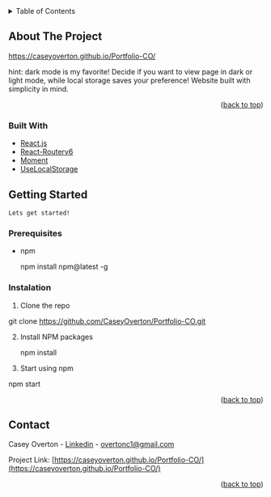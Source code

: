 <details>
  <summary>Table of Contents</summary>
  <ol>
    <li>
      <a href="#about-the-project">About The Project</a>
      <ul>
        <li><a href="#built-with">Built With</a></li>
      </ul>
    </li>
    <li>
      <a href="#getting-started">Getting Started</a>
      <ul>
        <li><a href="#prerequisites">Prerequisites</a></li>
        <li><a href="#installation">Installation</a></li>
      </ul>
    </li>
    <li><a href="#contact">Contact</a></li>
    <li><a href="#acknowledgments">Acknowledgments</a></li>
  </ol>
</details>



## About The Project

https://caseyoverton.github.io/Portfolio-CO/

hint: dark mode is my favorite! Decide if you want to view page in dark or light mode, while local storage saves your preference! Website built with simplicity in mind.

<p align="right">(<a href="#top">back to top</a>)</p>



### Built With

* [React.js](https://reactjs.org/)
* [React-Routerv6](https://reactrouter.com)
* [Moment](https://momentjs.com)
* [UseLocalStorage](https://www.npmjs.com/package/use-local-storage)

## Getting Started
    Lets get started! 
### Prerequisites

* npm
 
  npm install npm@latest -g
 

### Instalation
1.  Clone the repo
   
   git clone https://github.com/CaseyOverton/Portfolio-CO.git

2. Install NPM packages
   
   npm install
  
  3. Start using npm

   npm start


<p align="right">(<a href="#top">back to top</a>)</p>

## Contact

Casey Overton - [Linkedin](https://www.linkedin.com/in/casey-overton-3584151b1/) - overtonc1@gmail.com


Project Link: [https://caseyoverton.github.io/Portfolio-CO/](https://caseyoverton.github.io/Portfolio-CO/)

<p align="right">(<a href="#top">back to top</a>)</p>